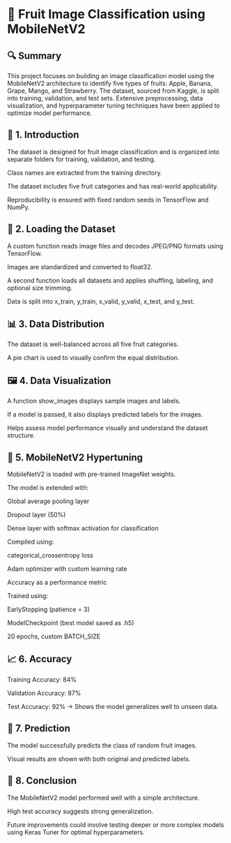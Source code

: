 # 📝 Fruit Image Classification using MobileNetV2

## 🔍 Summary
This project focuses on building an image classification model using the MobileNetV2 architecture to identify five types of fruits: Apple, Banana, Grape, Mango, and Strawberry. The dataset, sourced from Kaggle, is split into training, validation, and test sets. Extensive preprocessing, data visualization, and hyperparameter tuning techniques have been applied to optimize model performance.

## 📌 1. Introduction
The dataset is designed for fruit image classification and is organized into separate folders for training, validation, and testing.

Class names are extracted from the training directory.

The dataset includes five fruit categories and has real-world applicability.

Reproducibility is ensured with fixed random seeds in TensorFlow and NumPy.

## 📂 2. Loading the Dataset
A custom function reads image files and decodes JPEG/PNG formats using TensorFlow.

Images are standardized and converted to float32.

A second function loads all datasets and applies shuffling, labeling, and optional size trimming.

Data is split into x_train, y_train, x_valid, y_valid, x_test, and y_test.

## 📊 3. Data Distribution
The dataset is well-balanced across all five fruit categories.

A pie chart is used to visually confirm the equal distribution.

## 🖼️ 4. Data Visualization
A function show_images displays sample images and labels.

If a model is passed, it also displays predicted labels for the images.

Helps assess model performance visually and understand the dataset structure.

## 🔧 5. MobileNetV2 Hypertuning
MobileNetV2 is loaded with pre-trained ImageNet weights.

The model is extended with:

Global average pooling layer

Dropout layer (50%)

Dense layer with softmax activation for classification

Compiled using:

categorical_crossentropy loss

Adam optimizer with custom learning rate

Accuracy as a performance metric

Trained using:

EarlyStopping (patience = 3)

ModelCheckpoint (best model saved as .h5)

20 epochs, custom BATCH_SIZE

## 📈 6. Accuracy
Training Accuracy: 84%

Validation Accuracy: 87%

Test Accuracy: 92%
→ Shows the model generalizes well to unseen data.

## 🤖 7. Prediction
The model successfully predicts the class of random fruit images.

Visual results are shown with both original and predicted labels.

## 🧠 8. Conclusion
The MobileNetV2 model performed well with a simple architecture.

High test accuracy suggests strong generalization.

Future improvements could involve testing deeper or more complex models using Keras Tuner for optimal hyperparameters.
